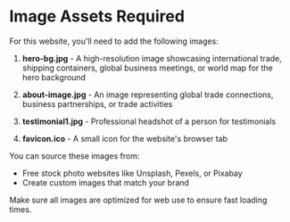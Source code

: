 # Image Assets Required

For this website, you'll need to add the following images:

1. **hero-bg.jpg** - A high-resolution image showcasing international trade, shipping containers, global business meetings, or world map for the hero background

2. **about-image.jpg** - An image representing global trade connections, business partnerships, or trade activities

3. **testimonial1.jpg** - Professional headshot of a person for testimonials

4. **favicon.ico** - A small icon for the website's browser tab

You can source these images from:
- Free stock photo websites like Unsplash, Pexels, or Pixabay
- Create custom images that match your brand

Make sure all images are optimized for web use to ensure fast loading times.

